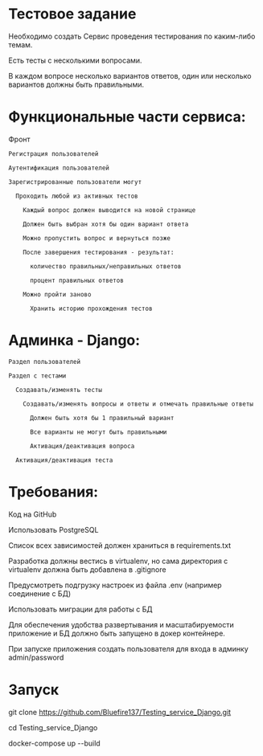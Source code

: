 # Тестовое задание

Необходимо создать Сервис проведения тестирования по каким-либо темам. 

Есть тесты с несколькими вопросами.

В каждом вопросе несколько вариантов ответов, один или несколько вариантов должны быть правильными. 


# Функциональные части сервиса:

  Фронт

    Регистрация пользователей

    Аутентификация пользователей

    Зарегистрированные пользователи могут

      Проходить любой из активных тестов

        Каждый вопрос должен выводится на новой странице

        Должен быть выбран хотя бы один вариант ответа

        Можно пропустить вопрос и вернуться позже

        После завершения тестирования - результат:

          количество правильных/неправильных ответов

          процент правильных ответов

        Можно пройти заново

          Хранить историю прохождения тестов

 

  # Админка - Django:

    Раздел пользователей

    Раздел с тестами

      Создавать/изменять тесты

        Создавать/изменять вопросы и ответы и отмечать правильные ответы

          Должен быть хотя бы 1 правильный вариант

          Все варианты не могут быть правильными

          Активация/деактивация вопроса

      Активация/деактивация теста

 

# Требования:

  Код на GitHub

  Использовать PostgreSQL

  Список всех зависимостей должен храниться в requirements.txt

  Разработка должны вестись в virtualenv, но сама директория с virtualenv должна быть добавлена в .gitignore

  Предусмотреть подгрузку настроек из файла .env (например соединение с БД)

  Использовать миграции для работы с БД

  Для обеспечения удобства развертывания и масштабируемости приложение и БД должно быть запущено в докер контейнере.

  При запуске приложения создать пользователя для входа в админку admin/password

# Запуск
git clone https://github.com/Bluefire137/Testing_service_Django.git

cd Testing_service_Django

docker-compose up --build
